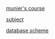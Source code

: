 [munier's course](https://munier.perso.univ-pau.fr/temp/R209/)

[subject](https://munier.perso.univ-pau.fr/temp/R209/sujet-projet.pdf)

[database scheme](https://1drv.ms/x/s!AmBp4oXv02u1gSRNCPRBLAiakE-S?e=aFIH7P)
